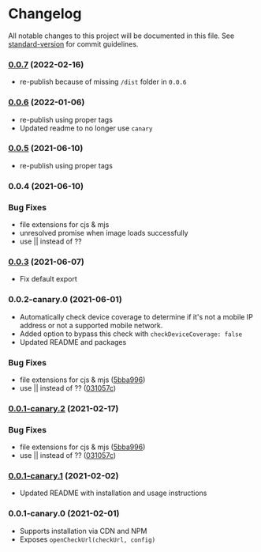 # Changelog

All notable changes to this project will be documented in this file. See [standard-version](https://github.com/conventional-changelog/standard-version) for commit guidelines.

### [0.0.7](https://github.com/tru-ID/tru-sdk-web/compare/v0.0.5...v0.0.7) (2022-02-16)

* re-publish because of missing `/dist` folder in `0.0.6`

### [0.0.6](https://github.com/tru-ID/tru-sdk-web/compare/v0.0.5...v0.0.6) (2022-01-06)

* re-publish using proper tags
* Updated readme to no longer use `canary`

### [0.0.5](https://github.com/tru-ID/tru-sdk-web/compare/v0.0.4...v0.0.5) (2021-06-10)

* re-publish using proper tags

### 0.0.4 (2021-06-10)


### Bug Fixes

* file extensions for cjs & mjs
* unresolved promise when image loads successfully
* use || instead of ??

### [0.0.3](https://github.com/tru-ID/tru-sdk-web/compare/v0.0.2-canary.1...v0.0.3) (2021-06-07)

- Fix default export

### 0.0.2-canary.0 (2021-06-01)

- Automatically check device coverage to determine if it's not a mobile IP address or not a supported mobile network.
- Added option to bypass this check with `checkDeviceCoverage: false`
- Updated README and packages

### Bug Fixes

- file extensions for cjs & mjs ([5bba996](https://github.com/tru-ID/tru-sdk-web/commit/5bba99671c676cb4710b0c3402f0d411bfc6b860))
- use || instead of ?? ([031057c](https://github.com/tru-ID/tru-sdk-web/commit/031057c198aab39ba0f7bcedca2d23b1fabfd37a))

### [0.0.1-canary.2](https://gitlab.com/4auth/devx/tru-sdk-web/compare/v0.0.1-canary.1...v0.0.1-canary.2) (2021-02-17)

### Bug Fixes

- file extensions for cjs & mjs ([5bba996](https://github.com/4auth/devx/tru-sdk-web/commit/5bba99671c676cb4710b0c3402f0d411bfc6b860))
- use || instead of ?? ([031057c](https://github.com/4auth/devx/tru-sdk-web/commit/031057c198aab39ba0f7bcedca2d23b1fabfd37a))

### [0.0.1-canary.1](https://github.com/4auth/devx/tru-sdk-web/compare/v0.0.1-canary.0...v0.0.1-canary.1) (2021-02-02)

- Updated README with installation and usage instructions

### 0.0.1-canary.0 (2021-02-01)

- Supports installation via CDN and NPM
- Exposes `openCheckUrl(checkUrl, config)`
